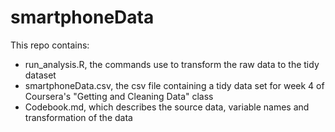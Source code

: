 # smartphoneData
This repo contains:
  - run_analysis.R, the commands use to transform the raw data to the tidy dataset
  - smartphoneData.csv, the csv file containing a tidy data set for week 4 of Coursera's "Getting and Cleaning Data" class
  - Codebook.md, which describes the source data, variable names and transformation of the data
